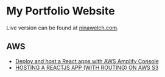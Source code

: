 # My Portfolio Website

Live version can be found at [ninawelch.com](http://ninawelch.com/).

## AWS

- [Deploy and host a React apps with AWS Amplify Console](https://aws.amazon.com/getting-started/tutorials/deploy-react-app-cicd-amplify/)
- [HOSTING A REACTJS APP (WITH ROUTING) ON AWS S3](https://viastudio.com/hosting-a-reactjs-app-with-routing-on-aws-s3/)
